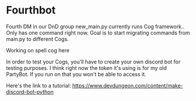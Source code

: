 # Fourthbot
Fourth DM in our DnD group
new_main.py currently runs Cog framework.. Only has one command right now.  Goal is to start migrating commands from main.py to different Cogs.

Working on spell cog here

In order to test your Cogs, you'll have to create your own discord bot for testing purposes.  I think right now the token it's using is for my old PartyBot.  If you run on that you won't be able to access it.

Here's the link to a tutorial: https://www.devdungeon.com/content/make-discord-bot-python
